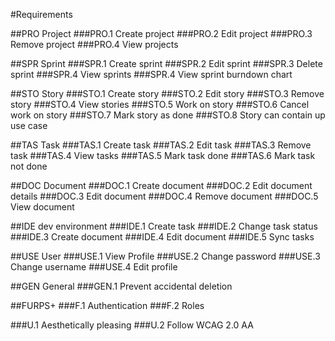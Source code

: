 #Requirements

##PRO Project
###PRO.1 Create project
###PRO.2 Edit project
###PRO.3 Remove project
###PRO.4 View projects

##SPR Sprint
###SPR.1 Create sprint
###SPR.2 Edit sprint
###SPR.3 Delete sprint
###SPR.4 View sprints
###SPR.4 View sprint burndown chart

##STO Story
###STO.1 Create story
###STO.2 Edit story
###STO.3 Remove story
###STO.4 View stories
###STO.5 Work on story
###STO.6 Cancel work on story
###STO.7 Mark story as done
###STO.8 Story can contain up use case

##TAS Task
###TAS.1 Create task
###TAS.2 Edit task
###TAS.3 Remove task
###TAS.4 View tasks
###TAS.5 Mark task done
###TAS.6 Mark task not done

##DOC Document
###DOC.1 Create document
###DOC.2 Edit document details
###DOC.3 Edit document
###DOC.4 Remove document
###DOC.5 View document

##IDE dev environment
###IDE.1 Create task
###IDE.2 Change task status
###IDE.3 Create document
###IDE.4 Edit document
###IDE.5 Sync tasks

##USE User
###USE.1 View Profile
###USE.2 Change password
###USE.3 Change username
###USE.4 Edit profile

##GEN General
###GEN.1 Prevent accidental deletion

##FURPS+
###F.1 Authentication
###F.2 Roles

###U.1 Aesthetically pleasing
###U.2 Follow WCAG 2.0 AA
